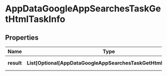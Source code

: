 # AppDataGoogleAppSearchesTaskGetHtmlTaskInfo


## Properties

| Name | Type | Description | Notes |
|------------ | ------------- | ------------- | -------------|
**result** | **List[Optional[AppDataGoogleAppSearchesTaskGetHtmlResultInfo]]** | array of results |[optional]|
